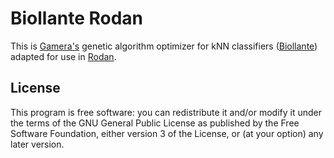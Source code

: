 # Biollante Rodan

This is [Gamera's](https://gamera.informatik.hsnr.de/) genetic algorithm optimizer for kNN classifiers ([Biollante](https://gamera.informatik.hsnr.de/docs/gamera-docs/ga_optimization.html#user-interface-biollante)) adapted for use in [Rodan](http://ddmal.music.mcgill.ca/Rodan/).

## License

This program is free software: you can redistribute it and/or modify it under the terms of the GNU General Public License as published by the Free Software Foundation, either version 3 of the License, or (at your option) any later version.

